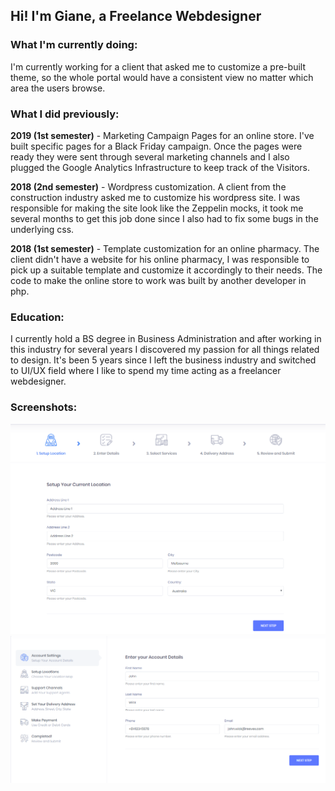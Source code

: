 ## Hi! I'm Giane, a Freelance Webdesigner

### What I'm currently doing:

I'm currently working for a client that asked me to customize a pre-built theme, so the whole portal would have a consistent view no matter which area the users browse.

### What I did previously:

**2019 (1st semester)** - Marketing Campaign Pages for an online store. I've built specific pages for a Black Friday campaign. Once the pages were ready they were sent through several marketing channels and I also plugged the Google Analytics Infrastructure to keep track of the Visitors.

**2018 (2nd semester)** - Wordpress customization. A client from the construction industry asked me to customize his wordpress site. I was responsible for making the site look like the Zeppelin mocks, it took me several months to get this job done since I also had to fix some bugs in the underlying css.

**2018 (1st semester)** - Template customization for an online pharmacy. The client didn't have a website for his online pharmacy, I was responsible to pick up a suitable template and customize it accordingly to their needs. The code to make the online store to work was built by another developer in php.

### Education:

I currently hold a BS degree in Business Administration and after working in this industry for several years I discovered my passion for all things related to design. It's been 5 years since I left the business industry and switched to UI/UX field where I like to spend my time acting as a freelancer webdesigner.

### Screenshots:
 
![screenshot1](metro.png)
![screenshot2](metro_1.png)
